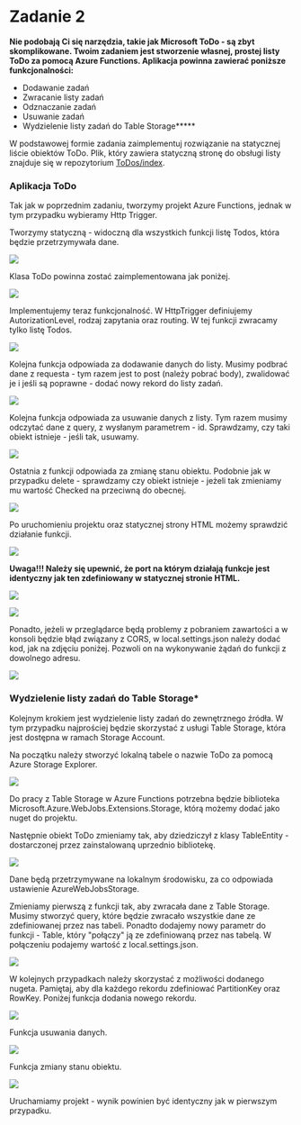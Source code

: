 # Zadanie 2

**Nie podobają Ci się narzędzia, takie jak Microsoft ToDo - są zbyt skomplikowane. Twoim zadaniem jest stworzenie własnej, prostej listy ToDo za pomocą Azure Functions. Aplikacja powinna zawierać poniższe funkcjonalności:** 

* Dodawanie zadań
* Zwracanie listy zadań
* Odznaczanie zadań
* Usuwanie zadań
* Wydzielenie listy zadań do Table Storage**\***

W podstawowej formie zadania zaimplementuj rozwiązanie na statycznej liście obiektów ToDo. Plik, który zawiera statyczną stronę do obsługi listy znajduje się w repozytorium [ToDos/index](https://raw.githubusercontent.com/akademia-azure/AzureServerlessWorkshops/master/ToDos/index.html).

### Aplikacja ToDo

Tak jak w poprzednim zadaniu, tworzymy projekt Azure Functions, jednak w tym przypadku wybieramy Http Trigger.

Tworzymy statyczną - widoczną dla wszystkich funkcji listę Todos, która będzie przetrzymywała dane.

![](../../.gitbook/assets/image%20%2833%29.png)

Klasa ToDo powinna zostać zaimplementowana jak poniżej.

![](../../.gitbook/assets/image%20%2823%29.png)

Implementujemy teraz funkcjonalność. W HttpTrigger definiujemy AutorizationLevel, rodzaj zapytania oraz routing. W tej funkcji zwracamy tylko listę Todos.

![](../../.gitbook/assets/image%20%2815%29.png)

Kolejna funkcja odpowiada za dodawanie danych do listy. Musimy podbrać dane z requesta - tym razem jest to post \(należy pobrać body\), zwalidować je i jeśli są poprawne - dodać nowy rekord do listy zadań.

![](../../.gitbook/assets/image%20%2817%29.png)

Kolejna funkcja odpowiada za usuwanie danych z listy. Tym razem musimy odczytać dane z query, z wysłanym parametrem - id. Sprawdzamy, czy taki obiekt istnieje - jeśli tak, usuwamy.

![](../../.gitbook/assets/image%20%281%29.png)

Ostatnia z funkcji odpowiada za zmianę stanu obiektu. Podobnie jak w przypadku delete - sprawdzamy czy obiekt istnieje - jeżeli tak zmieniamy mu wartość Checked na przeciwną do obecnej.



![](../../.gitbook/assets/image%20%289%29.png)

Po uruchomieniu projektu oraz statycznej strony HTML możemy sprawdzić działanie funkcji.

![](../../.gitbook/assets/image%20%285%29.png)

**Uwaga!!! Należy się upewnić, że port na którym działają funkcje jest identyczny jak ten zdefiniowany w statycznej stronie HTML.** 

![](../../.gitbook/assets/image%20%2820%29.png)

![](../../.gitbook/assets/image%20%287%29.png)

Ponadto, jeżeli w przeglądarce będą problemy z pobraniem zawartości a w konsoli będzie błąd związany z CORS, w local.settings.json należy dodać kod, jak na zdjęciu poniżej. Pozwoli on na wykonywanie żądań do funkcji z dowolnego adresu.

![](../../.gitbook/assets/image%20%2858%29.png)

### **Wydzielenie listy zadań do Table Storage\***

Kolejnym krokiem jest wydzielenie listy zadań do zewnętrznego źródła. W tym przypadku najprościej będzie skorzystać z usługi Table Storage, która jest dostępna w ramach Storage Account.

Na początku należy stworzyć lokalną tabele o nazwie ToDo za pomocą Azure Storage Explorer.

![](../../.gitbook/assets/image%20%284%29.png)

Do pracy z Table Storage w Azure Functions potrzebna będzie biblioteka Microsoft.Azure.WebJobs.Extensions.Storage, którą możemy dodać jako nuget do projektu.

Następnie obiekt ToDo zmieniamy tak, aby dziedziczył z klasy TableEntity - dostarczonej przez zainstalowaną uprzednio bibliotekę.

![](../../.gitbook/assets/image%20%2837%29.png)

Dane będą przetrzymywane na lokalnym środowisku, za co odpowiada ustawienie AzureWebJobsStorage.

Zmieniamy pierwszą z funkcji tak, aby zwracała dane z Table Storage. Musimy stworzyć query, które będzie zwracało wszystkie dane ze zdefiniowanej przez nas tabeli. Ponadto dodajemy nowy parametr do funkcji - Table, który "połączy" ją ze zdefiniowaną przez nas tabelą. W połączeniu podajemy wartość z local.settings.json.

![](../../.gitbook/assets/image%20%2857%29.png)

W kolejnych przypadkach należy skorzystać z możliwości dodanego nugeta. Pamiętaj, aby dla każdego rekordu zdefiniować PartitionKey oraz RowKey. Poniżej funkcja dodania nowego rekordu.

![](../../.gitbook/assets/image%20%2818%29.png)

Funkcja usuwania danych.

![](../../.gitbook/assets/image%20%2851%29.png)

Funkcja zmiany stanu obiektu.

![](../../.gitbook/assets/image%20%2850%29.png)

Uruchamiamy projekt - wynik powinien być identyczny jak w pierwszym przypadku.

